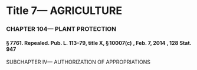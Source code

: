 
# Title 7— AGRICULTURE
### CHAPTER 104— PLANT PROTECTION
#### § 7761. Repealed. Pub. L. 113–79, title X, § 10007(c) , Feb. 7, 2014 , 128 Stat. 947

SUBCHAPTER IV— AUTHORIZATION OF APPROPRIATIONS
